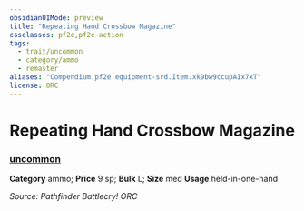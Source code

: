 ```yaml
---
obsidianUIMode: preview
title: "Repeating Hand Crossbow Magazine"
cssclasses: pf2e,pf2e-action
tags:
  - trait/uncommon
  - category/ammo
  - remaster
aliases: "Compendium.pf2e.equipment-srd.Item.xk9bw9ccupAIx7xT"
license: ORC
---
```

# Repeating Hand Crossbow Magazine

### [uncommon](uncommon "Uncommon Rarity Trait")

**Category** ammo; 
**Price** 9 sp; 
**Bulk** L; **Size** med
**Usage** held-in-one-hand



*Source: Pathfinder Battlecry!*
*ORC*